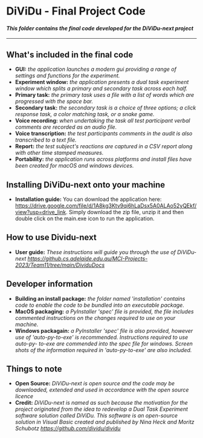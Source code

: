 # DiViDu - Final Project Code

#### _This folder contains the final code developed for the DiViDu-next project_

---

## What's included in the final code

- **GUI:** _the application launches a modern gui providing a range of settings and functions for the experiment._
- **Experiment window:** _the application presents a dual task experiment window which splits a primary and secondary task across each half._
- **Primary task:** _the primary task uses a file with a list of words which are progressed with the space bar._
- **Secondary task:** _the secondary task is a choice of three options; a click response task, a color matching task, or a snake game._
- **Voice recording:** _when undertaking the task all test participant verbal comments are recorded as an audio file._
- **Voice transcription:** _the test participants comments in the audit is also transcribed to a text file._
- **Report:** _the test subject's reactions are captured in a CSV report along with other time stamped measures._
- **Portability:** _the application runs across platforms and install files have been created for macOS and windows devices._

## Installing DiViDu-next onto your machine

- **Installation guide:** You can download the application here: https://drive.google.com/file/d/1A8kg3Ktv9qi6hLaDsx5A0ALAo52yQEkf/view?usp=drive_link.
Simply download the zip file, unzip it and then double click on the main.exe icon to run the application.

## How to use Dividu-next

- **User guide:** _These instructions will guide you through the use of DiViDu-next https://github.cs.adelaide.edu.au/MCI-Projects-2023/Team11/tree/main/DividuDocs_ 
                           
## Developer information 
- **Building an install package:** _the folder named 'installation' contains code to enable the code to be bundled into an executable package._
- **MacOS packaging:** _a PyInstaller 'spec' file is provided, the file includes commented instructions on the changes required to use on your machine._
- **Windows packagain:** _a PyInstaller 'spec' file is also provided, however use of 'auto-py-to-exe' is recommended. Instructions required to use auto-py-      to-exe are commended into the spec file for windows. Screen shots of the information required in 'auto-py-to-exe' are also included._

## Things to note

- **Open Source:** _DiViDu-next is open source and the code may be downloaded, extended and used in accordance with the open source licence_
- **Credit:** _DiViDu-next is named as such because the motivation for the project originated from the idea to redevelop a Dual Task Experiment software solution called DiViDu. This software is an open-source solution in Visual Basic created and published by Nina Heck and Moritz Schubotz https://github.com/dividu/dividu_
